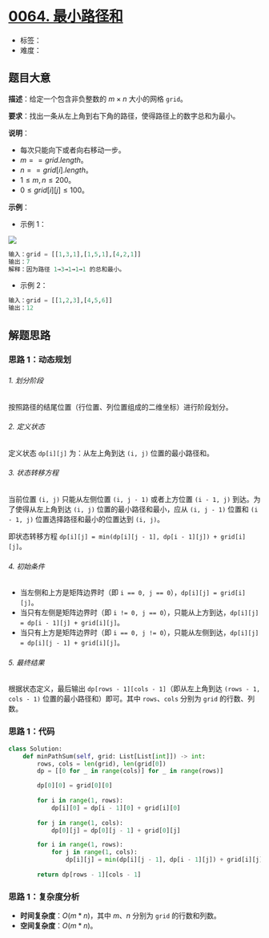 # [0064. 最小路径和](https://leetcode.cn/problems/minimum-path-sum/)

- 标签：
- 难度：

## 题目大意

**描述**：给定一个包含非负整数的 $m \times n$  大小的网格 `grid`。

**要求**：找出一条从左上角到右下角的路径，使得路径上的数字总和为最小。

**说明**：

- 每次只能向下或者向右移动一步。
- $m == grid.length$。
- $n == grid[i].length$。
- $1 \le m, n \le 200$。
- $0 \le grid[i][j] \le 100$。

**示例**：

- 示例 1：

![](https://assets.leetcode.com/uploads/2020/11/05/minpath.jpg)

```Python
输入：grid = [[1,3,1],[1,5,1],[4,2,1]]
输出：7
解释：因为路径 1→3→1→1→1 的总和最小。
```

- 示例 2：

```Python
输入：grid = [[1,2,3],[4,5,6]]
输出：12
```

## 解题思路

### 思路 1：动态规划

###### 1. 划分阶段

按照路径的结尾位置（行位置、列位置组成的二维坐标）进行阶段划分。

###### 2. 定义状态

定义状态 `dp[i][j]` 为：从左上角到达 `(i, j)` 位置的最小路径和。

###### 3. 状态转移方程

当前位置 `(i, j)` 只能从左侧位置 `(i, j - 1)` 或者上方位置 `(i - 1, j)` 到达。为了使得从左上角到达 `(i, j)` 位置的最小路径和最小，应从 `(i, j - 1)` 位置和 `(i - 1, j)` 位置选择路径和最小的位置达到 `(i, j)`。

即状态转移方程 `dp[i][j] = min(dp[i][j - 1], dp[i - 1][j]) + grid[i][j]`。

###### 4. 初始条件

- 当左侧和上方是矩阵边界时（即 `i == 0, j == 0`），`dp[i][j] = grid[i][j]`。
- 当只有左侧是矩阵边界时（即 `i != 0, j == 0`），只能从上方到达，`dp[i][j] = dp[i - 1][j] + grid[i][j]`。
- 当只有上方是矩阵边界时（即 `i == 0, j != 0`），只能从左侧到达，`dp[i][j] = dp[i][j - 1] + grid[i][j]`。

###### 5. 最终结果

根据状态定义，最后输出 `dp[rows - 1][cols - 1]`（即从左上角到达 `(rows - 1, cols - 1)` 位置的最小路径和）即可。其中 `rows`、`cols` 分别为 `grid` 的行数、列数。

### 思路 1：代码

```Python
class Solution:
    def minPathSum(self, grid: List[List[int]]) -> int:
        rows, cols = len(grid), len(grid[0])
        dp = [[0 for _ in range(cols)] for _ in range(rows)]

        dp[0][0] = grid[0][0]
        
        for i in range(1, rows):
            dp[i][0] = dp[i - 1][0] + grid[i][0]
        
        for j in range(1, cols):
            dp[0][j] = dp[0][j - 1] + grid[0][j]

        for i in range(1, rows):
            for j in range(1, cols):
                dp[i][j] = min(dp[i][j - 1], dp[i - 1][j]) + grid[i][j]
            
        return dp[rows - 1][cols - 1]
```

### 思路 1：复杂度分析

- **时间复杂度**：$O(m * n)$，其中 $m$、$n$ 分别为 `grid` 的行数和列数。
- **空间复杂度**：$O(m * n)$。
